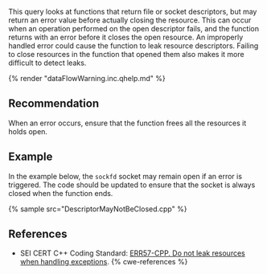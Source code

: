 This query looks at functions that return file or socket descriptors, but may return an error value before actually closing the resource. This can occur when an operation performed on the open descriptor fails, and the function returns with an error before it closes the open resource. An improperly handled error could cause the function to leak resource descriptors. Failing to close resources in the function that opened them also makes it more difficult to detect leaks.

{% render "dataFlowWarning.inc.qhelp.md" %}


## Recommendation
When an error occurs, ensure that the function frees all the resources it holds open.


## Example
In the example below, the `sockfd` socket may remain open if an error is triggered. The code should be updated to ensure that the socket is always closed when the function ends.

{% sample src="DescriptorMayNotBeClosed.cpp" %}

## References
* SEI CERT C++ Coding Standard: [ERR57-CPP. Do not leak resources when handling exceptions](https://wiki.sei.cmu.edu/confluence/display/cplusplus/ERR57-CPP.+Do+not+leak+resources+when+handling+exceptions).
{% cwe-references %}
